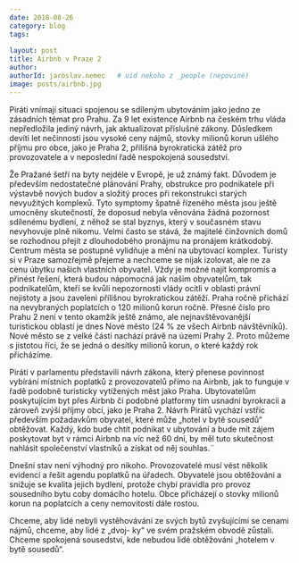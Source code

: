 ```yaml
---
date: 2018-08-26
category: blog
tags:
    
layout: post
title: Airbnb v Praze 2
author:
authorId: jaroslav.nemec   # uid nekoho z _people (nepoviné)
image: posts/airbnb.jpg
---
```



Piráti vnímají situaci spojenou se sdíleným ubytováním jako jedno ze zásadních témat pro Prahu. Za 9 let existence Airbnb na českém trhu vláda nepředložila jediný návrh, jak aktualizovat příslušné zákony. Důsledkem devíti let nečinnosti jsou vysoké ceny nájmů, stovky milionů korun ušlého příjmu pro obce, jako je Praha 2, přílišná byrokratická zátěž pro provozovatele a v neposlední řadě nespokojená sousedství.

Že Pražané šetří na byty nejdéle v Evropě, je už známý fakt. Důvodem je především nedostatečné plánování Prahy, obstrukce pro podnikatele při výstavbě nových budov a složitý proces při rekonstrukci starých nevyužitých komplexů. Tyto symptomy špatně řízeného města jsou ještě umocněny skutečností, že doposud nebyla věnována žádná pozornost sdílenému bydlení, z něhož se stal byznys, který v současném stavu nevyhovuje plně nikomu. Velmi často se stává, že majitelé činžovních domů se rozhodnou přejít z dlouhodobého pronájmu na pronájem krátkodobý. Centrum města se postupně vylidňuje a mění na ubytovací komplex. Turisty si v Praze samozřejmě přejeme a nechceme se nijak izolovat, ale ne za cenu úbytku našich vlastních obyvatel. Vždy je možné najít kompromis a přinést řešení, která budou nápomocná jak našim obyvatelům, tak podnikatelům, kteří se kvůli nepozornosti vlády ocitli v oblasti právní nejistoty a jsou zaveleni přílišnou byrokratickou zátěží.
Praha ročně přichází na nevybraných poplatcích o 120 milionů korun ročně. Přesné číslo pro Prahu 2 není v tento okamžik ještě známo, ale nejnavštěvovanější turistickou oblastí je dnes Nové město (24 % ze všech Airbnb návštěvníků). Nové město se z velké části nachází právě na území Prahy 2. Proto můžeme s jistotou říci, že se jedná o desítky milionů korun, o které každý rok přicházíme.

Piráti v parlamentu představili návrh zákona, který přenese povinnost vybírání místních poplatků z provozovatelů přímo na Airbnb, jak to funguje v řadě podobně turisticky vytížených měst jako Praha. Ubytovatelům poskytujícím byt přes Airbnb či podobné platformy tím usnadní byrokracii a zároveň zvýší příjmy obcí, jako je Praha 2. Návrh Pirátů vychází vstříc především požadavkům obyvatel, které může „hotel v bytě sousedů“ obtěžovat. Každý, kdo bude chtít podnikat v ubytování a bude mít zájem poskytovat byt v rámci Airbnb na víc než 60 dní, by měl tuto skutečnost nahlásit společenství vlastníků a získat od něj souhlas.¨

Dnešní stav není výhodný pro nikoho. Provozovatelé musí vést několik evidencí a řešit agendu poplatků na úřadech. Obyvatelé jsou obtěžováni a snižuje se kvalita jejich bydlení, protože chybí pravidla pro provoz sousedního bytu coby domácího hotelu. Obce přicházejí o stovky milionů korun na poplatcích a ceny nemovitostí dále rostou.

Chceme, aby lidé nebyli vystěhováváni ze svých bytů zvyšujícími se cenami nájmů, chceme, aby lidé z „dvoj- ky“ ve svém pražském obvodě zůstali. Chceme spokojená sousedství, kde nebudou lidé obtěžováni „hotelem v bytě sousedů“.
